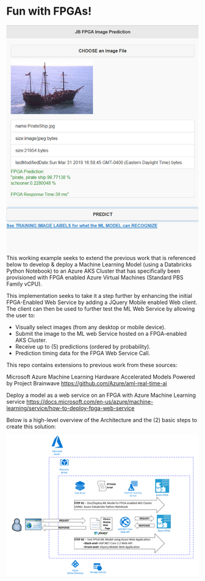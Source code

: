 # Fun with FPGAs!
![Image description](FPGA_Predict_1.png)
This working example seeks to extend the previous work that is referenced below to develop & deploy a Machine Learning Model (using a Databricks Python Notebook) to an Azure AKS Cluster that has specifically been provisioned with FPGA enabled Azure Virtual Machines (Standard PBS Family vCPU).  

This implementation seeks to take it a step further by enhancing the initial FPGA-Enabled Web Service
by adding a JQuery Mobile enabled Web client. The client can then be used to further test the ML Web Service by allowing the user to:
  * Visually select images (from any desktop or mobile device).
  * Submit the image to the ML web Service hosted on a FPGA-enabled AKS Cluster.
  * Receive up to (5) predictions (ordered by probability).
  * Prediction timing data for the FPGA Web Service Call. 


This repo contains extensions to previous work from these sources:  

  Microsoft Azure Machine Learning Hardware Accelerated Models Powered by Project Brainwave
  https://github.com/Azure/aml-real-time-ai

  Deploy a model as a web service on an FPGA with Azure Machine Learning service
  https://docs.microsoft.com/en-us/azure/machine-learning/service/how-to-deploy-fpga-web-service

Below is a high-level overview of the Architecture and the (2) basic steps to create this solution:

![Image description](Architecture.png)
